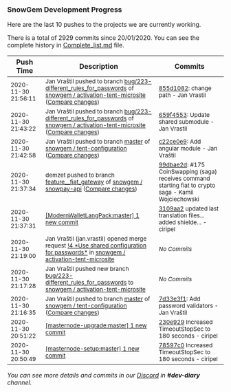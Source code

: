 
### SnowGem Development Progress

Here are the last 10 pushes to the projects we are currently working.

There is a total of 2929 commits since 20/01/2020. You can see the complete history in
 [Complete_list.md](Complete_list.md) file.

| Push Time | Description | Commits |
| --- | --- | --- |
| <sub>2020-11-30 21:56:11</sub> | <sub>Jan Vraštil pushed to branch [bug/223\-different\_rules\_for\_passwords](https://gitlab.com/snowgem/activation-tent-microsite/commits/bug/223-different_rules_for_passwords) of [snowgem / activation\-tent\-microsite](https://gitlab.com/snowgem/activation-tent-microsite) ([Compare changes](https://gitlab.com/snowgem/activation-tent-microsite/compare/659f45534eee10a2485ebe077e43bed5239b50f9...855d10823ff5b574e5ff638ec3cdaa2a99647c03))</sub> | <sub>[855d1082](https://gitlab.com/snowgem/activation-tent-microsite/-/commit/855d10823ff5b574e5ff638ec3cdaa2a99647c03): change path - Jan Vrastil</sub> |
| <sub>2020-11-30 21:43:22</sub> | <sub>Jan Vraštil pushed to branch [bug/223\-different\_rules\_for\_passwords](https://gitlab.com/snowgem/activation-tent-microsite/commits/bug/223-different_rules_for_passwords) of [snowgem / activation\-tent\-microsite](https://gitlab.com/snowgem/activation-tent-microsite) ([Compare changes](https://gitlab.com/snowgem/activation-tent-microsite/compare/499d2ca29e0cd1b166eb1ce156170815a6468625...659f45534eee10a2485ebe077e43bed5239b50f9))</sub> | <sub>[659f4553](https://gitlab.com/snowgem/activation-tent-microsite/-/commit/659f45534eee10a2485ebe077e43bed5239b50f9): Update shared submodule - Jan Vrastil</sub> |
| <sub>2020-11-30 21:42:58</sub> | <sub>Jan Vraštil pushed to branch [master](https://gitlab.com/snowgem/tent-configuration/commits/master) of [snowgem / tent\-configuration](https://gitlab.com/snowgem/tent-configuration) ([Compare changes](https://gitlab.com/snowgem/tent-configuration/compare/7d33e3f1448b545abdeb7838c8059ac664edcdf8...c22ce0e93e3916d535e5976ba5c16d2c7cfd367d))</sub> | <sub>[c22ce0e9](https://gitlab.com/snowgem/tent-configuration/-/commit/c22ce0e93e3916d535e5976ba5c16d2c7cfd367d): Add angular module - Jan Vraštil</sub> |
| <sub>2020-11-30 21:37:34</sub> | <sub>demzet pushed to branch [feature\_\_fiat\_gateway](https://gitlab.com/snowgem/snowpay-api/commits/feature__fiat_gateway) of [snowgem / snowpay\-api](https://gitlab.com/snowgem/snowpay-api) ([Compare changes](https://gitlab.com/snowgem/snowpay-api/compare/9cc32b5658fff75387a86829cfc3c5f6396e9018...99dbae2d8896de6aebe1dd2bf6c6a11aa2f56520))</sub> | <sub>[99dbae2d](https://gitlab.com/snowgem/snowpay-api/-/commit/99dbae2d8896de6aebe1dd2bf6c6a11aa2f56520): #175  CoinSwapping (saga) receives command starting fiat to crypto saga - Kamil Wojciechowski</sub> |
| <sub>2020-11-30 21:37:31</sub> | <sub>[[ModernWalletLangPack:master] 1 new commit](https://github.com/TENTOfficial/ModernWalletLangPack/commit/3109aa25fbf3c420afc4a23ead89cd475b8185df)</sub> | <sub>[3109aa2](https://github.com/TENTOfficial/ModernWalletLangPack/commit/3109aa25fbf3c420afc4a23ead89cd475b8185df) updated last translation files... added shielde... - ciripel</sub> |
| <sub>2020-11-30 21:19:00</sub> | <sub>Jan Vraštil (jan.vrastil) opened merge request [\!4 \*Use shared configuration for passwords\*](https://gitlab.com/snowgem/activation-tent-microsite/-/merge_requests/4) in [snowgem / activation\-tent\-microsite](https://gitlab.com/snowgem/activation-tent-microsite)</sub> | <sub>_No Commits_</sub> |
| <sub>2020-11-30 21:17:28</sub> | <sub>Jan Vraštil pushed new branch [bug/223\-different\_rules\_for\_passwords](https://gitlab.com/snowgem/activation-tent-microsite/commits/bug/223-different_rules_for_passwords) to [snowgem / activation\-tent\-microsite](https://gitlab.com/snowgem/activation-tent-microsite)</sub> | <sub>_No Commits_</sub> |
| <sub>2020-11-30 21:16:35</sub> | <sub>Jan Vraštil pushed to branch [master](https://gitlab.com/snowgem/tent-configuration/commits/master) of [snowgem / tent\-configuration](https://gitlab.com/snowgem/tent-configuration) ([Compare changes](https://gitlab.com/snowgem/tent-configuration/compare/e9af616750f798818e32fcb36c3d61c6d534fe66...7d33e3f1448b545abdeb7838c8059ac664edcdf8))</sub> | <sub>[7d33e3f1](https://gitlab.com/snowgem/tent-configuration/-/commit/7d33e3f1448b545abdeb7838c8059ac664edcdf8): Add password validators - Jan Vraštil</sub> |
| <sub>2020-11-30 20:51:22</sub> | <sub>[[masternode-upgrade:master] 1 new commit](https://github.com/TENTOfficial/masternode-upgrade/commit/230e929bf037ea22a6610d1398c96f3c711f60cd)</sub> | <sub>[230e929](https://github.com/TENTOfficial/masternode-upgrade/commit/230e929bf037ea22a6610d1398c96f3c711f60cd) Increased TimeoutStopSec to 180 seconds - ciripel</sub> |
| <sub>2020-11-30 20:50:49</sub> | <sub>[[masternode-setup:master] 1 new commit](https://github.com/TENTOfficial/masternode-setup/commit/78597c097515f86d9625eeff61c1a5f4ae6fc664)</sub> | <sub>[78597c0](https://github.com/TENTOfficial/masternode-setup/commit/78597c097515f86d9625eeff61c1a5f4ae6fc664) Increased TimeoutStopSec to 180 seconds - ciripel</sub> |

_You can see more details and commits in our [Discord](https://discord.gg/zumGnbg) in **#dev-diary** channel._
